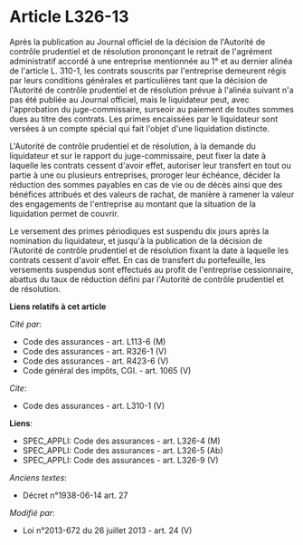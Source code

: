 # Article L326-13

Après la publication au Journal officiel de la décision de l'Autorité de contrôle prudentiel et de résolution prononçant le
retrait de l'agrément administratif accordé à une entreprise mentionnée au 1° et au dernier alinéa de l'article L. 310-1, les
contrats souscrits par l'entreprise demeurent régis par leurs conditions générales et particulières tant que la décision de
l'Autorité de contrôle prudentiel et de résolution prévue à l'alinéa suivant n'a pas été publiée au Journal officiel, mais le
liquidateur peut, avec l'approbation du juge-commissaire, surseoir au paiement de toutes sommes dues au titre des contrats.
Les primes encaissées par le liquidateur sont versées à un compte spécial qui fait l'objet d'une liquidation distincte. 

L'Autorité de contrôle prudentiel et de résolution, à la demande du liquidateur et sur le rapport du juge-commissaire, peut
fixer la date à laquelle les contrats cessent d'avoir effet, autoriser leur transfert en tout ou partie à une ou plusieurs
entreprises, proroger leur échéance, décider la réduction des sommes payables en cas de vie ou de décès ainsi que des
bénéfices attribués et des valeurs de rachat, de manière à ramener la valeur des engagements de l'entreprise au montant que
la situation de la liquidation permet de couvrir. 

Le versement des primes périodiques est suspendu dix jours après la nomination du liquidateur, et jusqu'à la publication de
la décision de l'Autorité de contrôle prudentiel et de résolution fixant la date à laquelle les contrats cessent d'avoir
effet. En cas de transfert du portefeuille, les versements suspendus sont effectués au profit de l'entreprise cessionnaire,
abattus du taux de réduction défini par l'Autorité de contrôle prudentiel et de résolution.

**Liens relatifs à cet article**

_Cité par_:

  - Code des assurances - art. L113-6 (M)
  - Code des assurances - art. R326-1 (V)
  - Code des assurances - art. R423-6 (V)
  - Code général des impôts, CGI. - art. 1065 (V)

_Cite_:

  - Code des assurances - art. L310-1 (V)

**Liens**:

  - SPEC_APPLI: Code des assurances - art. L326-4 (M)
  - SPEC_APPLI: Code des assurances - art. L326-5 (Ab)
  - SPEC_APPLI: Code des assurances - art. L326-9 (V)

_Anciens textes_:

  - Décret n°1938-06-14 art. 27

_Modifié par_:

  - Loi n°2013-672 du 26 juillet 2013 - art. 24 (V)
